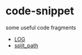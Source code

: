 # code-snippet
some useful code fragments

- [LOG](LOG/README.md)
- [split_path](split_path/README.md)

